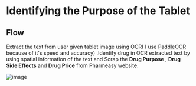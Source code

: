 # Identifying the Purpose of the Tablet

## Flow 
  Extract the text from user given tablet image using OCR( I use  <a href="https://github.com/PaddlePaddle/PaddleOCR" target="_blank">PaddleOCR</a> because of it's speed and accuracy) .Identify drug in OCR extracted text by using spatial information of the text and Scrap the **Drug Purpose** , **Drug Side Effects** and **Drug Price** from Pharmeasy website.  
 
 
![image](https://user-images.githubusercontent.com/48553042/201034390-2a36fdf3-f949-4db2-8831-716cf8b442af.png)
